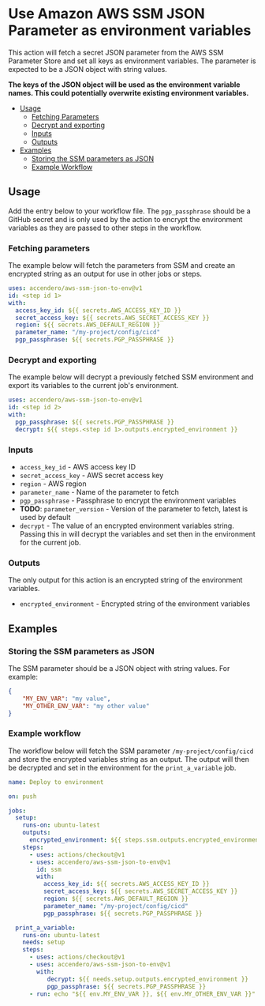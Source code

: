 # Use Amazon AWS SSM JSON Parameter as environment variables

This action will fetch a secret JSON parameter from the AWS SSM Parameter Store
and set all keys as environment variables. The parameter is expected to be a
JSON object with string values.

**The keys of the JSON object will be used as the environment variable names. This
could potentially overwrite existing environment variables.**

- [Usage](#usage)
  - [Fetching Parameters](#fetching-parameters) 
  - [Decrypt and exporting](#decrypt-and-exporting)
  - [Inputs](#inputs)
  - [Outputs](#outputs)
- [Examples](#examples)
  - [Storing the SSM parameters as JSON](#storing-the-ssm-parameters-as-json)
  - [Example Workflow](#example-workflow)

## Usage

Add the entry below to your workflow file. The `pgp_passphrase` should be a
GitHub secret and is only used by the action to encrypt the environment variables
as they are passed to other steps in the workflow.

### Fetching parameters

The example below will fetch the parameters from SSM and create an encrypted
string as an output for use in other jobs or steps.

```yaml
uses: accendero/aws-ssm-json-to-env@v1
id: <step id 1>
with:
  access_key_id: ${{ secrets.AWS_ACCESS_KEY_ID }}
  secret_access_key: ${{ secrets.AWS_SECRET_ACCESS_KEY }}
  region: ${{ secrets.AWS_DEFAULT_REGION }}
  parameter_name: "/my-project/config/cicd"
  pgp_passphrase: ${{ secrets.PGP_PASSPHRASE }}
```

### Decrypt and exporting

The example below will decrypt a previously fetched SSM environment and export
its variables to the current job's environment.

```yaml
uses: accendero/aws-ssm-json-to-env@v1
id: <step id 2>
with:
  pgp_passphrase: ${{ secrets.PGP_PASSPHRASE }}
  decrypt: ${{ steps.<step id 1>.outputs.encrypted_environment }}
```

### Inputs

* `access_key_id` - AWS access key ID
* `secret_access_key` - AWS secret access key
* `region` - AWS region
* `parameter_name` - Name of the parameter to fetch
* `pgp_passphrase` - Passphrase to encrypt the environment variables
* **TODO**: `parameter_version` - Version of the parameter to fetch, latest is used by default
* `decrypt` - The value of an encrypted environment variables string. Passing this
  in will decrypt the variables and set then in the environment for the current
  job.

### Outputs

The only output for this action is an encrypted string of the environment variables.
* `encrypted_environment` - Encrypted string of the environment variables

## Examples

### Storing the SSM parameters as JSON

The SSM parameter should be a JSON object with string values. For example:

```json
{
    "MY_ENV_VAR": "my value",
    "MY_OTHER_ENV_VAR": "my other value"
}
```

### Example workflow

The workflow below will fetch the SSM parameter `/my-project/config/cicd` and
store the encrypted variables string as an output. The output will then be
decrypted and set in the environment for the `print_a_variable` job.

```yaml
name: Deploy to environment

on: push

jobs:
  setup:
    runs-on: ubuntu-latest
    outputs:
      encrypted_environment: ${{ steps.ssm.outputs.encrypted_environment }}
    steps:
      - uses: actions/checkout@v1
      - uses: accendero/aws-ssm-json-to-env@v1
        id: ssm
        with:
          access_key_id: ${{ secrets.AWS_ACCESS_KEY_ID }}
          secret_access_key: ${{ secrets.AWS_SECRET_ACCESS_KEY }}
          region: ${{ secrets.AWS_DEFAULT_REGION }}
          parameter_name: "/my-project/config/cicd"
          pgp_passphrase: ${{ secrets.PGP_PASSPHRASE }}

  print_a_variable:
    runs-on: ubuntu-latest
    needs: setup
    steps:
      - uses: actions/checkout@v1
      - uses: accendero/aws-ssm-json-to-env@v1
        with:
           decrypt: ${{ needs.setup.outputs.encrypted_environment }}
           pgp_passphrase: ${{ secrets.PGP_PASSPHRASE }}
      - run: echo "${{ env.MY_ENV_VAR }}, ${{ env.MY_OTHER_ENV_VAR }}"
```      
